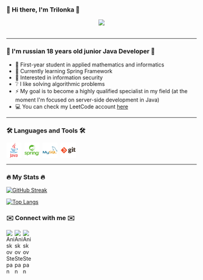 ### 👋 Hi there, I'm Trilonka 👋

<div id="header" align="center">
  <img src="https://media.giphy.com/media/M9gbBd9nbDrOTu1Mqx/giphy.gif" width="100"/>
  <div id="badges">
    <img src="https://komarev.com/ghpvc/?username=Trilonka&style=flat&color=orange" alt=""/>
  </div>
</div>

---

### 💬 I'm russian 18 years old junior Java Developer 💬
- 🌱 First-year student in applied mathematics and informatics
- 🔭 Currently learning Spring Framework
- 🤔 Interested in information security
- ❔ I like solving algorithmic problems
- ⚡ My goal is to become a highly qualified specialist in my field (at the moment I'm focused on server-side development in Java)
- 💻 You can check my LeetCode account [here](https://leetcode.com/Trilonka/)

---

### 🛠️ Languages and Tools 🛠️

<div>
  <img src="https://github.com/devicons/devicon/blob/master/icons/java/java-original-wordmark.svg" title="Java" alt="Java" width="40" height="40"/>&nbsp;
  <img src="https://github.com/devicons/devicon/blob/master/icons/spring/spring-original-wordmark.svg" title="Spring" alt="Spring" width="40" height="40"/>&nbsp;
  <img src="https://github.com/devicons/devicon/blob/master/icons/mysql/mysql-original-wordmark.svg" title="MySQL"  alt="MySQL" width="40" height="40"/>&nbsp;
  <img src="https://github.com/devicons/devicon/blob/master/icons/git/git-original-wordmark.svg" title="Git" **alt="Git" width="40" height="40"/>
</div>

---

### 🔥 My Stats 🔥

[![GitHub Streak](http://github-readme-streak-stats.herokuapp.com?user=Trilonka)](https://git.io/streak-stats)

[![Top Langs](https://github-readme-stats.vercel.app/api/top-langs/?username=Trilonka&layout=compact)](https://github.com/anuraghazra/github-readme-stats)

### ✉️ Connect with me ✉️

  [<img align="left" alt="Aniskov Stepan" width="22px" src="https://cdn.jsdelivr.net/npm/simple-icons@v3/icons/vk.svg" />](https://vk.com/trilonka)
  [<img align="left" alt="Aniskov Stepan" width="22px" src="https://cdn.jsdelivr.net/npm/simple-icons@v3/icons/telegram.svg" />](https://t.me/trilonka)
  [<img align="left" alt="Aniskov Stepan" width="22px" src="https://cdn.jsdelivr.net/npm/simple-icons@v3/icons/mail-dot-ru.svg" />](mailto:trilonka@mail.ru)
  
